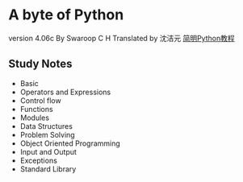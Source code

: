# A byte of Python #

version 4.06c
By Swaroop C H
Translated by 沈洁元
[简明Python教程](http://www.ttlsa.com/docs/jianming-python/python/ "最新免费版本")

## Study Notes ##

* Basic
* Operators and Expressions
* Control flow
* Functions
* Modules
* Data Structures
* Problem Solving
* Object Oriented Programming
* Input and Output
* Exceptions
* Standard Library
